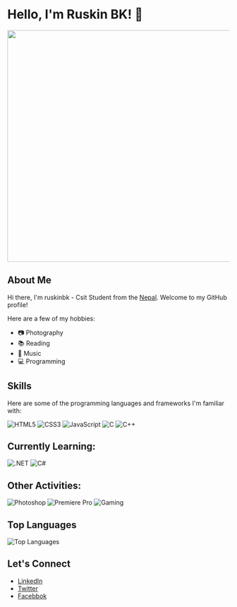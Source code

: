 # Hello, I'm Ruskin BK! 👋



<img src="https://media.giphy.com/media/26u6dIwIphLj8h10A/giphy.gif" width="700" height="525">



## About Me

Hi there, I'm ruskinbk - Csit Student from the [Nepal](https://www.google.com/search?q=nepal).
Welcome to my GitHub profile!

Here are a few of my hobbies:

- 📷 Photography
- 📚 Reading
- 🎼 Music
- 💻 Programming

## Skills

Here are some of the programming languages and frameworks I'm familiar with:

![HTML5](https://img.shields.io/badge/HTML5-E34F26?style=for-the-badge&logo=html5&logoColor=white)
![CSS3](https://img.shields.io/badge/CSS3-1572B6?style=for-the-badge&logo=css3&logoColor=white)
![JavaScript](https://img.shields.io/badge/JavaScript-F7DF1E?style=for-the-badge&logo=javascript&logoColor=black)
![C](https://img.shields.io/badge/C-00599C?style=for-the-badge&logo=c&logoColor=white)
![C++](https://img.shields.io/badge/C%2B%2B-00599C?style=for-the-badge&logo=c%2B%2B&logoColor=white)

## Currently Learning:

![.NET](https://img.shields.io/badge/.NET-512BD4?style=for-the-badge&logo=.net&logoColor=white)
![C#](https://img.shields.io/badge/C%23-239120?style=for-the-badge&logo=c-sharp&logoColor=white)

## Other Activities:

![Photoshop](https://img.shields.io/badge/Photoshop-31A8FF?style=for-the-badge&logo=Adobe-Photoshop&logoColor=white)
![Premiere Pro](https://img.shields.io/badge/Premiere%20Pro-EA77FF?style=for-the-badge&logo=Adobe-Premiere-Pro&logoColor=white)
![Gaming](https://img.shields.io/badge/Gaming-ED1C24?style=for-the-badge&logo=playstation&logoColor=white)

## Top Languages

![Top Languages](https://github-readme-stats.vercel.app/api/top-langs/?username=YourGitHubUsername&layout=compact)

## Let's Connect

- [LinkedIn](https://www.linkedin.com/in/ruskin-bk-876760166/)
- [Twitter](https://twitter.com/bk_ruskin)
- [Facebbok](https://www.facebook.com/usernamedoesnotmatter/)

